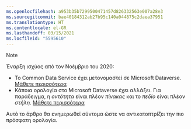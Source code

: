 ```yaml
---
ms.openlocfilehash: a953b35b7299500471457d826332563e007a28e3
ms.sourcegitcommit: bae40184312ab27b95c140a044875c2daea37951
ms.translationtype: HT
ms.contentlocale: el-GR
ms.lasthandoff: 03/15/2021
ms.locfileid: "5595610"
---
```

> [!NOTE]
> Έναρξη ισχύος από τον Νοέμβριο του 2020:
> - Το Common Data Service έχει μετονομαστεί σε Microsoft Dataverse. [Μάθετε περισσότερα](https://aka.ms/PAuAppBlog)
> - Κάποια ορολογία στο Microsoft Dataverse έχει αλλάξει. Για παράδειγμα, η *οντότητα* είναι πλέον *πίνακας* και το *πεδίο* είναι πλέον *στήλη*. [Μάθετε περισσότερα](/powerapps/maker/data-platform/data-platform-intro)
>
> Αυτό το άρθρο θα ενημερωθεί σύντομα ώστε να αντικατοπτρίζει την πιο πρόσφατη ορολογία.